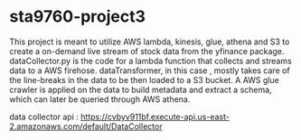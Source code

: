 # sta9760-project3

This project is meant to utilize AWS lambda, kinesis, glue, athena and S3 to create a on-demand live stream of stock data from the yfinance package. dataCollector.py is the code for a lambda function that collects and streams data to a AWS firehose. dataTransformer, in this case , mostly takes care of the line-breaks in the data to be then loaded to a S3 bucket. 
A AWS glue crawler is applied on the data to build metadata and extract a schema, which can later be queried through AWS athena.

data collector api : https://cvbyv911bf.execute-api.us-east-2.amazonaws.com/default/DataCollector


